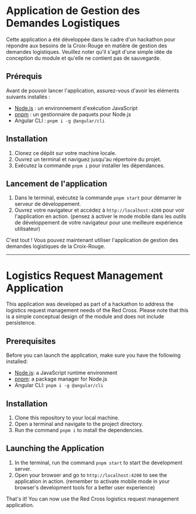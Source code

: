 # Application de Gestion des Demandes Logistiques

Cette application a été développée dans le cadre d'un hackathon pour répondre aux besoins de la Croix-Rouge en matière de gestion des demandes logistiques. Veuillez noter qu'il s'agit d'une simple idée de conception du module et qu'elle ne contient pas de sauvegarde.

## Prérequis

Avant de pouvoir lancer l'application, assurez-vous d'avoir les éléments suivants installés :

- [Node.js](https://nodejs.org/) : un environnement d'exécution JavaScript
- [pnpm](https://pnpm.io/) : un gestionnaire de paquets pour Node.js
- Angular CLI : `pnpm i -g @angular/cli`

## Installation

1. Clonez ce dépôt sur votre machine locale.
2. Ouvrez un terminal et naviguez jusqu'au répertoire du projet.
3. Exécutez la commande `pnpm i` pour installer les dépendances.

## Lancement de l'application

1. Dans le terminal, exécutez la commande `pnpm start` pour démarrer le serveur de développement.
2. Ouvrez votre navigateur et accédez à `http://localhost:4200` pour voir l'application en action. (pensez à activer le mode mobile dans les outils de développement de votre navigateur pour une meilleure expérience utilisateur)

C'est tout ! Vous pouvez maintenant utiliser l'application de gestion des demandes logistiques de la Croix-Rouge.

---

# Logistics Request Management Application

This application was developed as part of a hackathon to address the logistics request management needs of the Red Cross. Please note that this is a simple conceptual design of the module and does not include persistence.

## Prerequisites

Before you can launch the application, make sure you have the following installed:

- [Node.js](https://nodejs.org/): a JavaScript runtime environment
- [pnpm](https://pnpm.io/): a package manager for Node.js
- Angular CLI: `pnpm i -g @angular/cli`

## Installation

1. Clone this repository to your local machine.
2. Open a terminal and navigate to the project directory.
3. Run the command `pnpm i` to install the dependencies.

## Launching the Application

1. In the terminal, run the command `pnpm start` to start the development server.
2. Open your browser and go to `http://localhost:4200` to see the application in action. (remember to activate mobile mode in your browser's development tools for a better user experience)

That's it! You can now use the Red Cross logistics request management application.